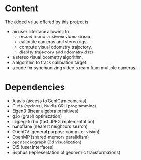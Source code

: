 
Content
=======

The added value offered by this project is:

* an user interface allowing to
  * record mono or stereo video stream,
  * calibrate cameras and stereo rigs,
  * compute visual odometry trajectory,
  * display trajectory and odometry data.
* a stereo visual odometry algorithm.
* a algorithm to track calibration target.
* a code for synchronizing video stream from multiple cameras.

Dependencies
============

* Aravis (access to GenICam cameras)
* Cuda (optional, Nvidia GPU programming)
* Eigen3 (linear algebra primitives)
* g2o (graph optimization)
* libjpeg-turbo (fast JPEG implementation)
* nanoflann (nearest neighbors search)
* OpenCV (general purpose computer vision)
* OpenMP (shared-memory parallelism)
* openscenegraph (3d visualization)
* Qt5 (user interfaces)
* Sophus (representation of geometric transformations)

